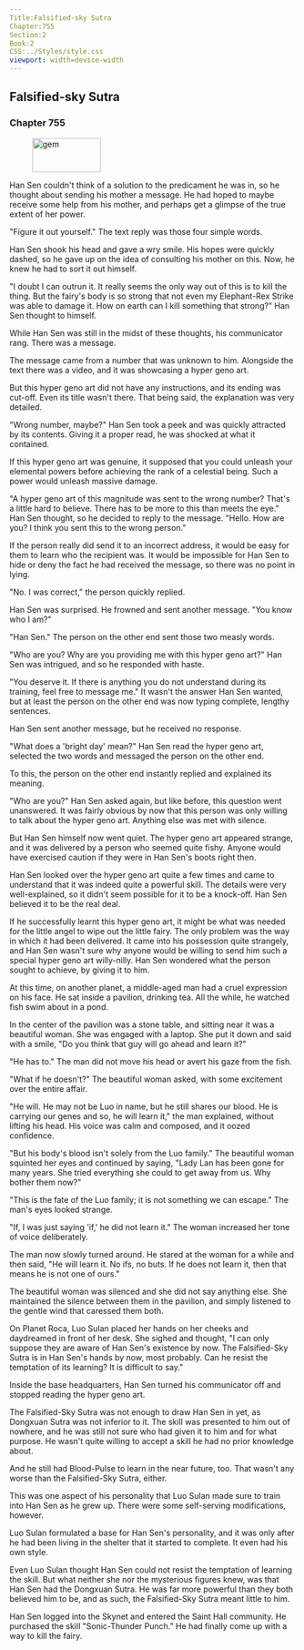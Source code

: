 ```yaml
---
Title:Falsified-sky Sutra 
Chapter:755 
Section:2 
Book:2 
CSS:../Styles/style.css 
viewport: width=device-width
---
```

  
## Falsified-sky Sutra
### Chapter 755
  
<figure>
	<img src="../Images/gem.gif" alt="gem" id="gem" width="120" height="60" />
</figure>
  

  
Han Sen couldn't think of a solution to the predicament he was in, so he thought about sending his mother a message. He had hoped to maybe receive some help from his mother, and perhaps get a glimpse of the true extent of her power.

"Figure it out yourself." The text reply was those four simple words.

Han Sen shook his head and gave a wry smile. His hopes were quickly dashed, so he gave up on the idea of consulting his mother on this. Now, he knew he had to sort it out himself.

"I doubt I can outrun it. It really seems the only way out of this is to kill the thing. But the fairy's body is so strong that not even my Elephant-Rex Strike was able to damage it. How on earth can I kill something that strong?" Han Sen thought to himself.

While Han Sen was still in the midst of these thoughts, his communicator rang. There was a message.

The message came from a number that was unknown to him. Alongside the text there was a video, and it was showcasing a hyper geno art.

But this hyper geno art did not have any instructions, and its ending was cut-off. Even its title wasn't there. That being said, the explanation was very detailed.

"Wrong number, maybe?" Han Sen took a peek and was quickly attracted by its contents. Giving it a proper read, he was shocked at what it contained.

If this hyper geno art was genuine, it supposed that you could unleash your elemental powers before achieving the rank of a celestial being. Such a power would unleash massive damage.

"A hyper geno art of this magnitude was sent to the wrong number? That's a little hard to believe. There has to be more to this than meets the eye." Han Sen thought, so he decided to reply to the message. "Hello. How are you? I think you sent this to the wrong person."

If the person really did send it to an incorrect address, it would be easy for them to learn who the recipient was. It would be impossible for Han Sen to hide or deny the fact he had received the message, so there was no point in lying.

"No. I was correct," the person quickly replied.

Han Sen was surprised. He frowned and sent another message. "You know who I am?"

"Han Sen." The person on the other end sent those two measly words.

"Who are you? Why are you providing me with this hyper geno art?" Han Sen was intrigued, and so he responded with haste.

"You deserve it. If there is anything you do not understand during its training, feel free to message me." It wasn't the answer Han Sen wanted, but at least the person on the other end was now typing complete, lengthy sentences.

Han Sen sent another message, but he received no response.

"What does a 'bright day' mean?" Han Sen read the hyper geno art, selected the two words and messaged the person on the other end.

To this, the person on the other end instantly replied and explained its meaning.

"Who are you?" Han Sen asked again, but like before, this question went unanswered. It was fairly obvious by now that this person was only willing to talk about the hyper geno art. Anything else was met with silence.

But Han Sen himself now went quiet. The hyper geno art appeared strange, and it was delivered by a person who seemed quite fishy. Anyone would have exercised caution if they were in Han Sen's boots right then.

Han Sen looked over the hyper geno art quite a few times and came to understand that it was indeed quite a powerful skill. The details were very well-explained, so it didn't seem possible for it to be a knock-off. Han Sen believed it to be the real deal.

If he successfully learnt this hyper geno art, it might be what was needed for the little angel to wipe out the little fairy. The only problem was the way in which it had been delivered. It came into his possession quite strangely, and Han Sen wasn't sure why anyone would be willing to send him such a special hyper geno art willy-nilly. Han Sen wondered what the person sought to achieve, by giving it to him.

At this time, on another planet, a middle-aged man had a cruel expression on his face. He sat inside a pavilion, drinking tea. All the while, he watched fish swim about in a pond.

In the center of the pavilion was a stone table, and sitting near it was a beautiful woman. She was engaged with a laptop. She put it down and said with a smile, "Do you think that guy will go ahead and learn it?"

"He has to." The man did not move his head or avert his gaze from the fish.

"What if he doesn't?" The beautiful woman asked, with some excitement over the entire affair.

"He will. He may not be Luo in name, but he still shares our blood. He is carrying our genes and so, he will learn it," the man explained, without lifting his head. His voice was calm and composed, and it oozed confidence.

"But his body's blood isn't solely from the Luo family." The beautiful woman squinted her eyes and continued by saying, "Lady Lan has been gone for many years. She tried everything she could to get away from us. Why bother them now?"

"This is the fate of the Luo family; it is not something we can escape." The man's eyes looked strange.

"If, I was just saying 'if,' he did not learn it." The woman increased her tone of voice deliberately.

The man now slowly turned around. He stared at the woman for a while and then said, "He will learn it. No ifs, no buts. If he does not learn it, then that means he is not one of ours."

The beautiful woman was silenced and she did not say anything else. She maintained the silence between them in the pavilion, and simply listened to the gentle wind that caressed them both.

On Planet Roca, Luo Sulan placed her hands on her cheeks and daydreamed in front of her desk. She sighed and thought, "I can only suppose they are aware of Han Sen's existence by now. The Falsified-Sky Sutra is in Han Sen's hands by now, most probably. Can he resist the temptation of its learning? It is difficult to say."

Inside the base headquarters, Han Sen turned his communicator off and stopped reading the hyper geno art.

The Falsified-Sky Sutra was not enough to draw Han Sen in yet, as Dongxuan Sutra was not inferior to it. The skill was presented to him out of nowhere, and he was still not sure who had given it to him and for what purpose. He wasn't quite willing to accept a skill he had no prior knowledge about.

And he still had Blood-Pulse to learn in the near future, too. That wasn't any worse than the Falsified-Sky Sutra, either.

This was one aspect of his personality that Luo Sulan made sure to train into Han Sen as he grew up. There were some self-serving modifications, however.

Luo Sulan formulated a base for Han Sen's personality, and it was only after he had been living in the shelter that it started to complete. It even had his own style.

Even Luo Sulan thought Han Sen could not resist the temptation of learning the skill. But what neither she nor the mysterious figures knew, was that Han Sen had the Dongxuan Sutra. He was far more powerful than they both believed him to be, and as such, the Falsified-Sky Sutra meant little to him.

Han Sen logged into the Skynet and entered the Saint Hall community. He purchased the skill "Sonic-Thunder Punch." He had finally come up with a way to kill the fairy.